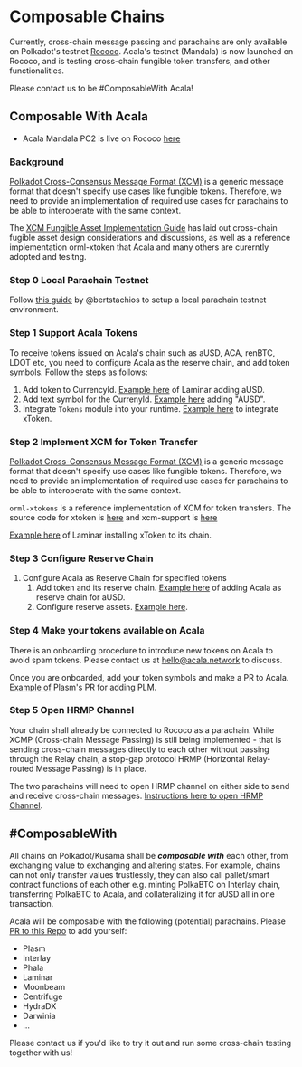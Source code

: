 # Composable Chains

Currently, cross-chain message passing and parachains are only available on Polkadot's testnet [Rococo](https://wiki.polkadot.network/docs/en/build-parachains-rococo). Acala's testnet \(Mandala\) is now launched on Rococo, and is testing cross-chain fungible token transfers, and other functionalities.

Please contact us to be \#ComposableWith Acala!

## Composable With Acala

* Acala Mandala PC2 is live on Rococo [here](https://polkadot.js.org/apps/?rpc=wss://rococo-rpc.polkadot.io#/parachains)

### Background

[Polkadot Cross-Consensus Message Format \(XCM\)](https://github.com/paritytech/xcm-format) is a generic message format that doesn't specify use cases like fungible tokens. Therefore, we need to provide an implementation of required use cases for parachains to be able to interoperate with the same context.

The [XCM Fungible Asset Implementation Guide](https://github.com/open-web3-stack/open-runtime-module-library/discussions/385) has laid out cross-chain fugible asset design considerations and discussions, as well as a reference implementation orml-xtoken that Acala and many others are curerntly adopted and tesitng. 

### Step 0 Local Parachain Testnet

Follow [this guide](https://hackmd.io/dhmCATb_QqygCPxkxaDcmA) by @bertstachios to setup a local parachain testnet environment.

### Step 1 Support Acala Tokens

To receive tokens issued on Acala's chain such as aUSD, ACA, renBTC, LDOT etc, you need to configure Acala as the reserve chain, and add token symbols. Follow the steps as follows:

1. Add token to CurrencyId. [Example here](https://github.com/laminar-protocol/laminar-chain/blob/a07ea4aa75bce5d30a24ce2e7a506dda5e22013f/primitives/src/lib.rs#L83) of Laminar adding aUSD.
2. Add text symbol for the CurrenyId. [Example here](https://github.com/laminar-protocol/laminar-chain/blob/a07ea4aa75bce5d30a24ce2e7a506dda5e22013f/primitives/src/lib.rs#L101) adding "AUSD".
3. Integrate `Tokens` module into your runtime. [Example here](https://github.com/laminar-protocol/laminar-chain/blob/33e65efabff0ef1fdd359a8128a740378f884747/runtime/dev/src/lib.rs#L628-L670) to integrate xToken.

### Step 2 Implement XCM for Token Transfer

[Polkadot Cross-Consensus Message Format \(XCM\)](https://github.com/paritytech/xcm-format) is a generic message format that doesn't specify use cases like fungible tokens. Therefore, we need to provide an implementation of required use cases for parachains to be able to interoperate with the same context.

`orml-xtokens` is a reference implementation of XCM for token transfers. The source code for xtoken is [here](https://github.com/open-web3-stack/open-runtime-module-library/tree/sw/rococo-v1/xtokens) and xcm-support is [here](https://github.com/open-web3-stack/open-runtime-module-library/tree/sw/rococo-v1/xcm-support)

[Example here](https://github.com/laminar-protocol/laminar-chain/blob/a07ea4aa75bce5d30a24ce2e7a506dda5e22013f/runtime/dev/src/lib.rs#L861-L960) of Laminar installing xToken to its chain.

### Step 3 Configure Reserve Chain

1. Configure Acala as Reserve Chain for specified tokens
   1. Add token and its reserve chain. [Example here](https://github.com/laminar-protocol/laminar-chain/blob/a07ea4aa75bce5d30a24ce2e7a506dda5e22013f/runtime/dev/src/lib.rs#L916) of adding Acala as reserve chain for aUSD.
   2. Configure reserve assets. [Example here](https://github.com/laminar-protocol/laminar-chain/blob/a07ea4aa75bce5d30a24ce2e7a506dda5e22013f/runtime/dev/src/lib.rs#L916).

### Step 4 Make your tokens available on Acala

There is an onboarding procedure to introduce new tokens on Acala to avoid spam tokens. Please contact us at hello@acala.network to discuss.

Once you are onboarded, add your token symbols and make a PR to Acala. [Example of](https://github.com/AcalaNetwork/Acala/pull/730) Plasm's PR for adding PLM.

### Step 5 Open HRMP Channel

Your chain shall already be connected to Rococo as a parachain. While XCMP \(Cross-chain Message Passing\) is still being implemented - that is sending cross-chain messages directly to each other without passing through the Relay chain, a stop-gap protocol HRMP \(Horizontal Relay-routed Message Passing\) is in place.

The two parachains will need to open HRMP channel on either side to send and receive cross-chain messages. [Instructions here to open HRMP Channel](open-hrmp-channel.md).

## \#ComposableWith

All chains on Polkadot/Kusama shall be _**composable with**_ each other, from exchanging value to exchanging and altering states. For example, chains can not only transfer values trustlessly, they can also call pallet/smart contract functions of each other e.g. minting PolkaBTC on Interlay chain, transferring PolkaBTC to Acala, and collateralizing it for aUSD all in one transaction.

Acala will be composable with the following \(potential\) parachains. Please [PR to this Repo](https://github.com/AcalaNetwork/acala-wiki/blob/master/build/development-guide/connect-via-xcmp.md) to add yourself:

* Plasm
* Interlay
* Phala
* Laminar
* Moonbeam
* Centrifuge
* HydraDX
* Darwinia
* ...

Please contact us if you'd like to try it out and run some cross-chain testing together with us!

